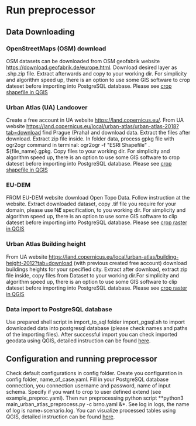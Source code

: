 # Run preprocessor
## Data Downloading
### OpenStreetMaps (OSM) download
OSM datasets can be downloaded from OSM geofabrik website https://download.geofabrik.de/europe.html. Download desired layer as .shp.zip file. Extract afterwards and copy to your working dir. For simplicity and algorithm speed up, there is an option to use some GIS software to crop dateset before importing into PostgreSQL database. Please see [crop shapefile in QGIS](user_preproces.md)

### Urban Atlas (UA) Landcover
Create a free account in UA website https://land.copernicus.eu/. From UA website https://land.copernicus.eu/local/urban-atlas/urban-atlas-2018?tab=download find Prague (Praha) and download data. Extract the files after download. Extract zip file inside. In folder data, process gpkg file with ogr2ogr command in terminal: ogr2ogr -f "ESRI Shapefile" . ${file_name}.gpkg. Copy files to your working dir. For simplicity and algorithm speed up, there is an option to use some GIS software to crop dateset before importing into PostgreSQL database. Please see [crop shapefile in QGIS](user_preproces.md)

### EU-DEM 
FROM EU-DEM website download Open Topo Data. Follow instruction at the website. Extract downloaded dataset, copy .tif file you require for your domain, please use N***E*** specification, to you working dir. For simplicity and algorithm speed up, there is an option to use some GIS software to clip dateset before importing into PostgreSQL database. Please see [crop raster in QGIS](user_preproces.md)

### Urban Atlas Building height
From UA website https://land.copernicus.eu/local/urban-atlas/building-height-2012?tab=download (with previous created free account) download buildings heights for your specified city. Extract after download, extract zip file inside, copy files from Dataset to your working dir.For simplicity and algorithm speed up, there is an option to use some GIS software to clip dateset before importing into PostgreSQL database. Please see [crop raster in QGIS](user_preproces.md)

### Data import to PostgreSQL database
Use prepared shell script in import_to_sql folder import_pgsql.sh to import downloaded data into postgresql database (please check names and paths of the importing files). After successful import you can check imported geodata using QGIS, detailed instruction can be found [here](../../docs/visuallization.md).

## Configuration and running preprocessor
Check default configurations in config folder. Create you configuration in config folder, name_of_case.yaml. Fill in your PostgreSQL database connection, you connection username and password, name of input schema. Specify if you want to crop to user defined extend (see example_preproc.yaml). Then run preprocessing python script **python3 main_urban_atlas_preprocess.py -c brno.yaml &*. See log in logs, the name of log is name+scenario.log. You can visualize processed tables using QGIS, detailed instruction can be found [here](../../docs/visuallization.md).